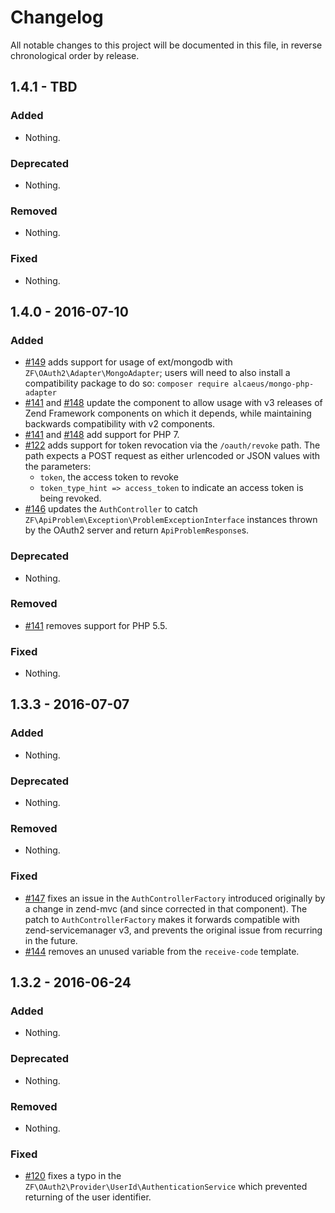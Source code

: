 # Changelog

All notable changes to this project will be documented in this file, in reverse chronological order by release.

## 1.4.1 - TBD

### Added

- Nothing.

### Deprecated

- Nothing.

### Removed

- Nothing.

### Fixed

- Nothing.

## 1.4.0 - 2016-07-10

### Added

- [#149](https://github.com/zfcampus/zf-oauth2/pull/149) adds support for usage
  of ext/mongodb with `ZF\OAuth2\Adapter\MongoAdapter`; users will need to also
  install a compatibility package to do so:
  `composer require alcaeus/mongo-php-adapter`
- [#141](https://github.com/zfcampus/zf-oauth2/pull/141) and
  [#148](https://github.com/zfcampus/zf-oauth2/pull/148) update the component to
  allow usage with v3 releases of Zend Framework components on which it depends,
  while maintaining backwards compatibility with v2 components.
- [#141](https://github.com/zfcampus/zf-oauth2/pull/141) and
  [#148](https://github.com/zfcampus/zf-oauth2/pull/148) add support for PHP 7.
- [#122](https://github.com/zfcampus/zf-oauth2/pull/122) adds support for token
  revocation via the `/oauth/revoke` path. The path expects a POST request as
  either urlencoded or JSON values with the parameters:
  - `token`, the access token to revoke
  - `token_type_hint => access_token` to indicate an access token is being
    revoked.
- [#146](https://github.com/zfcampus/zf-oauth2/pull/146) updates the
  `AuthController` to catch `ZF\ApiProblem\Exception\ProblemExceptionInterface`
  instances thrown by the OAuth2 server and return `ApiProblemResponse`s.

### Deprecated

- Nothing.

### Removed

- [#141](https://github.com/zfcampus/zf-oauth2/pull/141) removes support for PHP 5.5.

### Fixed

- Nothing.

## 1.3.3 - 2016-07-07

### Added

- Nothing.

### Deprecated

- Nothing.

### Removed

- Nothing.

### Fixed

- [#147](https://github.com/zfcampus/zf-oauth2/pull/147) fixes an issue in the
  `AuthControllerFactory` introduced originally by a change in zend-mvc (and
  since corrected in that component). The patch to `AuthControllerFactory` makes
  it forwards compatible with zend-servicemanager v3, and prevents the original
  issue from recurring in the future.
- [#144](https://github.com/zfcampus/zf-oauth2/pull/144) removes an unused
  variable from the `receive-code` template.

## 1.3.2 - 2016-06-24

### Added

- Nothing.

### Deprecated

- Nothing.

### Removed

- Nothing.

### Fixed

- [#120](https://github.com/zfcampus/zf-oauth2/pull/120) fixes a typo in the
  `ZF\OAuth2\Provider\UserId\AuthenticationService` which prevented returning of
  the user identifier.

